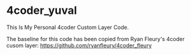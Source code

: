 # 4coder_yuval
This Is My Personal 4coder Custom Layer Code.

The baseline for this code has been copied from Ryan Fleury's 4coder cusom layer: https://github.com/ryanfleury/4coder_fleury
